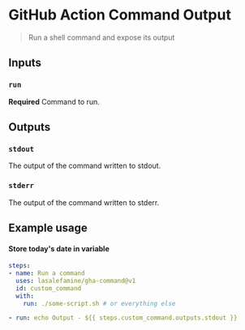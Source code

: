 
# GitHub Action Command Output

> Run a shell command and expose its output

## Inputs

### `run`

**Required** Command to run.

## Outputs

### `stdout`

The output of the command written to stdout.

### `stderr`

The output of the command written to stderr.

## Example usage

#### Store today's date in variable

```yaml
steps:
- name: Run a command
  uses: lasalefamine/gha-command@v1
  id: custom_command
  with:
    run: ./some-script.sh # or everything else

- run: echo Output - ${{ steps.custom_command.outputs.stdout }}
```

